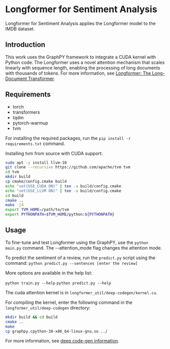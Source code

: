 # Longformer for Sentiment Analysis

Longformer for Sentiment Analysis applies the Longformer model to the IMDB dataset. 

## Introduction

This work uses the GraphPY framework to integrate a CUDA kernel with Python code. The Longformer uses a novel attention mechanism that scales linearly with sequence length, enabling the processing of long documents with thousands of tokens. For more information, see [Longformer: The Long-Document Transformer](https://github.com/allenai/longformer). 

## Requirements

- torch
- transformers
- tqdm
- pytorch-warmup
- tvm

For installing the required packages, run the `pip install -r requirements.txt` command.

Installing tvm from source with CUDA support:
```bash
sudo apt -y install llvm-10
git clone --recursive https://github.com/apache/tvm tvm
cd tvm
mkdir build
cp cmake/config.cmake build
echo "set(USE_CUDA ON)" | tee -a build/config.cmake
echo "set(USE_LLVM ON)" | tee -a build/config.cmake
cd build
cmake ..
make -j4
export TVM_HOME=/path/to/tvm
export PYTHONPATH=$TVM_HOME/python:${PYTHONPATH}
```

## Usage

To fine-tune and test Longformer using the GraphPY, use the `python main.py` command. The --attention_mode flag changes the attention mode.

To predict the sentiment of a review, run the `predict.py` script using the command: `python predict.py --sentences [enter the review]`

More options are available in the help list:

`python train.py --help`
`python predict.py --help`

The cuda attention kernel is in `longformer_util/deep-codegen/kernel.cu`.
 
For compiling the kernel, enter the following command in the `longformer_util/deep-codegen` directory:
```bash
mkdir build && cd build
cmake ..
make
cp graphpy.cpython-38-x86_64-linux-gnu.so ../
```

For more information, see [deep code-gen information](longformer_util/deep-codegen/README.md).